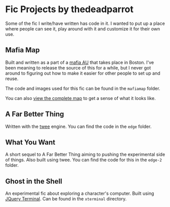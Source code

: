 Fic Projects by thedeadparrot
==============================

Some of the fic I write/have written has code in it. I wanted to put up a place where people can see it, play around with it and customize it for their own use.

Mafia Map
----------

Built and written as a part of a [mafia AU](http://archiveofourown.org/series/9888) that takes place in Boston. I've been meaning to release the source of this for a while, but I never got around to figuring out how to make it easier for other people to set up and reuse.

The code and images used for this fic can be found in the `mafiamap` folder.

You can also [view the complete map](http://thedeadparrot.github.io/fic-projects/mafiamap/mafiamap.html) to get a sense of what it looks like.


A Far Better Thing
------------------

Written with the [twee](http://gimcrackd.com/etc/src/) engine. You can find the code in the `edge` folder.


What You Want
-------------

A short sequel to A Far Better Thing aiming to pushing the experimental side of things. Also built using twee. You can find the code for this in the `edge-2` folder.


Ghost in the Shell
------------------

An experimental fic about exploring a character's computer. Built using [JQuery Terminal](http://terminal.jcubic.pl/). Can be found in the `xterminal` directory.

